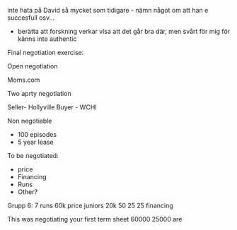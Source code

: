 
inte hata på David så mycket som tidigare - nämn något om att han e succesfull osv...
- berätta att forskning verkar visa att det går bra där, men svårt för mig för känns inte authentic

Final negotiation exercise:

Open negotiation

Moms.com

Two aprty negotiation

Seller- Hollyville
Buyer - WCHI

Non negotiable
- 100 episodes
- 5 year lease

To be negotiated:
- price
- Financing
- Runs
- Other?


Grupp 6:
7 runs
60k price
juniors 20k
50 25 25 financing


This was negotiating your first term sheet
60000 25000 are 